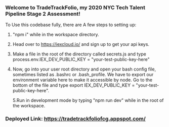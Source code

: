 ### Welcome to TradeTrackFolio, my 2020 NYC Tech Talent Pipeline Stage 2 Assessment!

To Use this codebase fully, there are A few steps to setting up:

1. "npm i" while in the workspace directory.
2. Head over to https://iexcloud.io/ and sign up to get your api keys.
3. Make a file in the root of the directory called secrets.js and type process.env.IEX_DEV_PUBLIC_KEY = "your-test-public-key-here"
4. Now, go into your user root directory and open your bash config file, sometimes listed as .bashrc or .bash_profile. We have to export our environment variable here to make it accessible by node. Go to the bottom of the file and type export IEX_DEV_PUBLIC_KEY = "your-test-public-key-here".

   5.Run in development mode by typing "npm run dev" while in the root of the workspace.
  

### Deployed Link: https://tradetrackfoliofcg.appspot.com/
